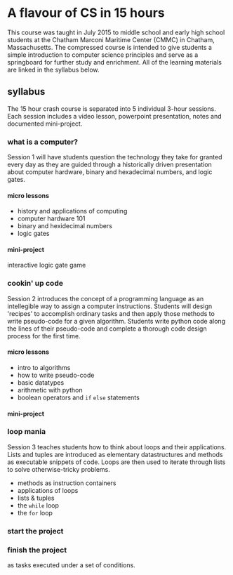 # A flavour of CS in 15 hours 

This course was taught in July 2015 to middle school and early high school students at the Chatham Marconi Maritime Center (CMMC) in Chatham,
Massachusetts. The compressed course is intended to give students a simple introduction to computer science principles and serve as a
springboard for further study and enrichment. All of the learning materials are linked in the syllabus below.

## syllabus

The 15 hour crash course is separated into 5 individual 3-hour sessions. Each session includes a video lesson, powerpoint
presentation, notes and documented mini-project.

### what is a computer?

Session 1 will have students question the technology they take for 
granted every day as they are guided through a historically driven presentation about computer
hardware, binary and hexadecimal numbers, and logic gates.

#### micro lessons
  * history and applications of computing
  * computer hardware 101
  * binary and hexidecimal numbers
  * logic gates

#### mini-project

interactive logic gate game

### cookin' up code

Session 2 introduces the concept of a programming language as an intellegible way to assign a computer instructions.
Students will design 'recipes' to accomplish ordinary tasks and then apply those methods to write pseudo-code for a given algorithm.
Students write python code along the lines of their pseudo-code and complete a thorough code design process for the first time.

#### micro lessons
  * intro to algorithms
  * how to write pseudo-code
  * basic datatypes
  * arithmetic with python
  * boolean operators and `if` `else` statements


#### mini-project
  

### loop mania

Session 3 teaches students how to think about loops and their applications.
Lists and tuples are introduced as elementary datastructures and methods as
executable snippets of code. Loops are then used to iterate through lists
to solve otherwise-tricky problems.

  * methods as instruction containers
  * applications of loops
  * lists & tuples
  * the `while` loop
  * the `for` loop

### start the project


### finish the project


 as tasks executed under a set of conditions.
